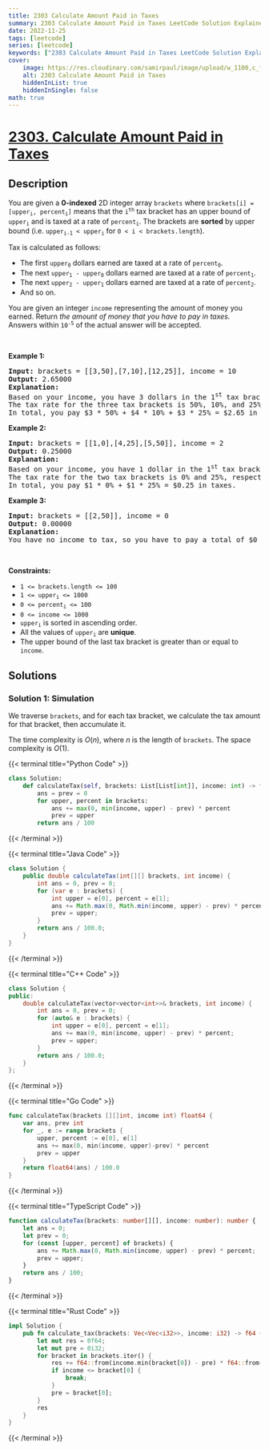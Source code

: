 ```yaml
---
title: 2303 Calculate Amount Paid in Taxes
summary: 2303 Calculate Amount Paid in Taxes LeetCode Solution Explained
date: 2022-11-25
tags: [leetcode]
series: [leetcode]
keywords: ["2303 Calculate Amount Paid in Taxes LeetCode Solution Explained in all languages", "2303 Calculate Amount Paid in Taxes", "LeetCode", "leetcode solution in Python3 C++ Java Go PHP Ruby Swift TypeScript Rust C# JavaScript C", "GeeksforGeeks", "InterviewBit", "Coding Ninjas", "HackerRank", "HackerEarth", "CodeChef", "TopCoder", "AlgoExpert", "freeCodeCamp", "Codeforces", "GitHub", "AtCoder", "Samir Paul"]
cover:
    image: https://res.cloudinary.com/samirpaul/image/upload/w_1100,c_fit,co_rgb:FFFFFF,l_text:Arial_75_bold:2303 Calculate Amount Paid in Taxes - Solution Explained/problem-solving.webp
    alt: 2303 Calculate Amount Paid in Taxes
    hiddenInList: true
    hiddenInSingle: false
math: true
---
```



# [2303. Calculate Amount Paid in Taxes](https://leetcode.com/problems/calculate-amount-paid-in-taxes)


## Description

<p>You are given a <strong>0-indexed</strong> 2D integer array <code>brackets</code> where <code>brackets[i] = [upper<sub>i</sub>, percent<sub>i</sub>]</code> means that the <code>i<sup>th</sup></code> tax bracket has an upper bound of <code>upper<sub>i</sub></code> and is taxed at a rate of <code>percent<sub>i</sub></code>. The brackets are <strong>sorted</strong> by upper bound (i.e. <code>upper<sub>i-1</sub> &lt; upper<sub>i</sub></code> for <code>0 &lt; i &lt; brackets.length</code>).</p>

<p>Tax is calculated as follows:</p>

<ul>
	<li>The first <code>upper<sub>0</sub></code> dollars earned are taxed at a rate of <code>percent<sub>0</sub></code>.</li>
	<li>The next <code>upper<sub>1</sub> - upper<sub>0</sub></code> dollars earned are taxed at a rate of <code>percent<sub>1</sub></code>.</li>
	<li>The next <code>upper<sub>2</sub> - upper<sub>1</sub></code> dollars earned are taxed at a rate of <code>percent<sub>2</sub></code>.</li>
	<li>And so on.</li>
</ul>

<p>You are given an integer <code>income</code> representing the amount of money you earned. Return <em>the amount of money that you have to pay in taxes.</em> Answers within <code>10<sup>-5</sup></code> of the actual answer will be accepted.</p>

<p>&nbsp;</p>
<p><strong class="example">Example 1:</strong></p>

<pre>
<strong>Input:</strong> brackets = [[3,50],[7,10],[12,25]], income = 10
<strong>Output:</strong> 2.65000
<strong>Explanation:</strong>
Based on your income, you have 3 dollars in the 1<sup>st</sup> tax bracket, 4 dollars in the 2<sup>nd</sup> tax bracket, and 3 dollars in the 3<sup>rd</sup> tax bracket.
The tax rate for the three tax brackets is 50%, 10%, and 25%, respectively.
In total, you pay $3 * 50% + $4 * 10% + $3 * 25% = $2.65 in taxes.
</pre>

<p><strong class="example">Example 2:</strong></p>

<pre>
<strong>Input:</strong> brackets = [[1,0],[4,25],[5,50]], income = 2
<strong>Output:</strong> 0.25000
<strong>Explanation:</strong>
Based on your income, you have 1 dollar in the 1<sup>st</sup> tax bracket and 1 dollar in the 2<sup>nd</sup> tax bracket.
The tax rate for the two tax brackets is 0% and 25%, respectively.
In total, you pay $1 * 0% + $1 * 25% = $0.25 in taxes.
</pre>

<p><strong class="example">Example 3:</strong></p>

<pre>
<strong>Input:</strong> brackets = [[2,50]], income = 0
<strong>Output:</strong> 0.00000
<strong>Explanation:</strong>
You have no income to tax, so you have to pay a total of $0 in taxes.
</pre>

<p>&nbsp;</p>
<p><strong>Constraints:</strong></p>

<ul>
	<li><code>1 &lt;= brackets.length &lt;= 100</code></li>
	<li><code>1 &lt;= upper<sub>i</sub> &lt;= 1000</code></li>
	<li><code>0 &lt;= percent<sub>i</sub> &lt;= 100</code></li>
	<li><code>0 &lt;= income &lt;= 1000</code></li>
	<li><code>upper<sub>i</sub></code> is sorted in ascending order.</li>
	<li>All the values of <code>upper<sub>i</sub></code> are <strong>unique</strong>.</li>
	<li>The upper bound of the last tax bracket is greater than or equal to <code>income</code>.</li>
</ul>

## Solutions

### Solution 1: Simulation

We traverse `brackets`, and for each tax bracket, we calculate the tax amount for that bracket, then accumulate it.

The time complexity is $O(n)$, where $n$ is the length of `brackets`. The space complexity is $O(1)$.

<!-- tabs:start -->

{{< terminal title="Python Code" >}}
```python
class Solution:
    def calculateTax(self, brackets: List[List[int]], income: int) -> float:
        ans = prev = 0
        for upper, percent in brackets:
            ans += max(0, min(income, upper) - prev) * percent
            prev = upper
        return ans / 100
```
{{< /terminal >}}

{{< terminal title="Java Code" >}}
```java
class Solution {
    public double calculateTax(int[][] brackets, int income) {
        int ans = 0, prev = 0;
        for (var e : brackets) {
            int upper = e[0], percent = e[1];
            ans += Math.max(0, Math.min(income, upper) - prev) * percent;
            prev = upper;
        }
        return ans / 100.0;
    }
}
```
{{< /terminal >}}

{{< terminal title="C++ Code" >}}
```cpp
class Solution {
public:
    double calculateTax(vector<vector<int>>& brackets, int income) {
        int ans = 0, prev = 0;
        for (auto& e : brackets) {
            int upper = e[0], percent = e[1];
            ans += max(0, min(income, upper) - prev) * percent;
            prev = upper;
        }
        return ans / 100.0;
    }
};
```
{{< /terminal >}}

{{< terminal title="Go Code" >}}
```go
func calculateTax(brackets [][]int, income int) float64 {
	var ans, prev int
	for _, e := range brackets {
		upper, percent := e[0], e[1]
		ans += max(0, min(income, upper)-prev) * percent
		prev = upper
	}
	return float64(ans) / 100.0
}
```
{{< /terminal >}}

{{< terminal title="TypeScript Code" >}}
```ts
function calculateTax(brackets: number[][], income: number): number {
    let ans = 0;
    let prev = 0;
    for (const [upper, percent] of brackets) {
        ans += Math.max(0, Math.min(income, upper) - prev) * percent;
        prev = upper;
    }
    return ans / 100;
}
```
{{< /terminal >}}

{{< terminal title="Rust Code" >}}
```rust
impl Solution {
    pub fn calculate_tax(brackets: Vec<Vec<i32>>, income: i32) -> f64 {
        let mut res = 0f64;
        let mut pre = 0i32;
        for bracket in brackets.iter() {
            res += f64::from(income.min(bracket[0]) - pre) * f64::from(bracket[1]) * 0.01;
            if income <= bracket[0] {
                break;
            }
            pre = bracket[0];
        }
        res
    }
}
```
{{< /terminal >}}

<!-- tabs:end -->

<!-- end -->

